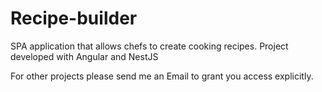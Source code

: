 # Recipe-builder
SPA application that allows chefs to create cooking recipes. Project developed with Angular and NestJS

For other projects please send me an Email to grant you access explicitly.

